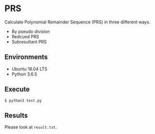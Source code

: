 # PRS

Calculate Polynomial Remainder Sequence (PRS) in three different ways.
- By pseudo division
- Redcued PRS
- Subresultant PRS

## Environments

- Ubuntu 18.04 LTS
- Python 3.6.5

## Execute

```
$ python3 test.py
```

## Results

Please look at `result.txt`.